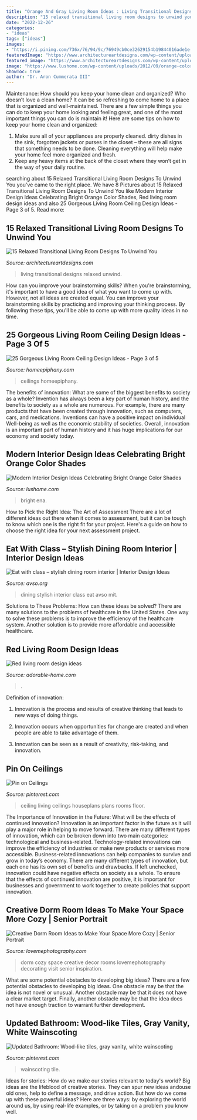 ```yaml
---
title: "Orange And Gray Living Room Ideas : Living Transitional Designs Relaxed Unwind"
description: "15 relaxed transitional living room designs to unwind you"
date: "2022-12-26"
categories:
- "ideas"
tags: ["ideas"]
images:
- "https://i.pinimg.com/736x/76/94/9c/76949cb0ce32629154b19844016ade1e--ceilings.jpg"
featuredImage: "https://www.architectureartdesigns.com/wp-content/uploads/2014/11/15-Relaxed-Transitional-Living-Room-Designs-To-Unwind-You-12-630x403.jpg"
featured_image: "https://www.architectureartdesigns.com/wp-content/uploads/2014/11/15-Relaxed-Transitional-Living-Room-Designs-To-Unwind-You-12-630x403.jpg"
image: "https://www.lushome.com/wp-content/uploads/2012/09/orange-colors-interior-paint-home-furnishings-10.jpg"
ShowToc: true
author: "Dr. Aron Cummerata III"
---
```



Maintenance: How should you keep your home clean and organized?
Who doesn’t love a clean home? It can be so refreshing to come home to a place that is organized and well-maintained. There are a few simple things you can do to keep your home looking and feeling great, and one of the most important things you can do is maintain it! Here are some tips on how to keep your home clean and organized: 
1. Make sure all of your appliances are properly cleaned. dirty dishes in the sink, forgotten jackets or purses in the closet – these are all signs that something needs to be done. Cleaning everything will help make your home feel more organized and fresh. 
2. Keep any heavy items at the back of the closet where they won’t get in the way of your daily routine.

	

		
searching about 15 Relaxed Transitional Living Room Designs To Unwind You you've came to the right place. We have 8 Pictures about 15 Relaxed Transitional Living Room Designs To Unwind You like Modern Interior Design Ideas Celebrating Bright Orange Color Shades, Red living room design ideas and also 25 Gorgeous Living Room Ceiling Design Ideas - Page 3 of 5. Read more:
		
    
## 15 Relaxed Transitional Living Room Designs To Unwind You

<img loading=lazy src="https://www.architectureartdesigns.com/wp-content/uploads/2014/11/15-Relaxed-Transitional-Living-Room-Designs-To-Unwind-You-12-630x403.jpg" onerror="this.onerror=null;this.src='https://tse1.mm.bing.net/th?id=OIP.kDmaxl46A1lUfcIoSTy--AHaEv&amp;pid=15.1';" alt="15 Relaxed Transitional Living Room Designs To Unwind You">

_Source: architectureartdesigns.com_

>living transitional designs relaxed unwind. 

	

How can you improve your brainstorming skills?
When you're brainstorming, it's important to have a good idea of what you want to come up with. However, not all ideas are created equal. You can improve your brainstorming skills by practicing and improving your thinking process. By following these tips, you'll be able to come up with more quality ideas in no time.

    
## 25 Gorgeous Living Room Ceiling Design Ideas - Page 3 Of 5

<img loading=lazy src="https://homeepiphany.com/wp-content/uploads/2016/06/25-Gorgeous-Living-Room-Ceiling-Design-Ideas-14.jpg" onerror="this.onerror=null;this.src='https://tse1.mm.bing.net/th?id=OIP.hGz9ifPApuwJXOf02wBjIgHaFj&amp;pid=15.1';" alt="25 Gorgeous Living Room Ceiling Design Ideas - Page 3 of 5">

_Source: homeepiphany.com_

>ceilings homeepiphany. 

	

The benefits of innovation: What are some of the biggest benefits to society as a whole?
Invention has always been a key part of human history, and the benefits to society as a whole are numerous. For example, there are many products that have been created through innovation, such as computers, cars, and medications. Inventions can have a positive impact on individual Well-being as well as the economic stability of societies. Overall, innovation is an important part of human history and it has huge implications for our economy and society today.

    
## Modern Interior Design Ideas Celebrating Bright Orange Color Shades

<img loading=lazy src="https://www.lushome.com/wp-content/uploads/2012/09/orange-colors-interior-paint-home-furnishings-10.jpg" onerror="this.onerror=null;this.src='https://tse1.mm.bing.net/th?id=OIP.xo7ZdslOwcDpnNkL438lCAAAAA&amp;pid=15.1';" alt="Modern Interior Design Ideas Celebrating Bright Orange Color Shades">

_Source: lushome.com_

>bright ena. 

	

How to Pick the Right Idea: The Art of Assessment
There are a lot of different ideas out there when it comes to assessment, but it can be tough to know which one is the right fit for your project. Here's a guide on how to choose the right idea for your next assessment project.

    
## Eat With Class – Stylish Dining Room Interior | Interior Design Ideas

<img loading=lazy src="https://www.avso.org/wp-content/uploads/2014/11/eat-with-class-stylish-dining-room-interior-1415264854.jpg" onerror="this.onerror=null;this.src='https://tse1.mm.bing.net/th?id=OIP.D47i0bwbMN-N-4ljMROSuwHaKf&amp;pid=15.1';" alt="Eat with class – stylish dining room interior | Interior Design Ideas">

_Source: avso.org_

>dining stylish interior class eat avso mit. 

	

Solutions to These Problems: How can these ideas be solved?
There are many solutions to the problems of healthcare in the United States. One way to solve these problems is to improve the efficiency of the healthcare system. Another solution is to provide more affordable and accessible healthcare.

    
## Red Living Room Design Ideas

<img loading=lazy src="https://adorable-home.com/wp-content/gallery/red-living-room-design-ideas/red-living-room-design-ideas-4.jpg" onerror="this.onerror=null;this.src='https://tse4.mm.bing.net/th?id=OIP.qEtSGrbQtZdX_manp6MywgHaFj&amp;pid=15.1';" alt="Red living room design ideas">

_Source: adorable-home.com_

>. 

	

Definition of innovation:
1. Innovation is the process and results of creative thinking that leads to new ways of doing things.
2. Innovation occurs when opportunities for change are created and when people are able to take advantage of them.

3. Innovation can be seen as a result of creativity, risk-taking, and innovation.

    
## Pin On Ceilings

<img loading=lazy src="https://i.pinimg.com/736x/76/94/9c/76949cb0ce32629154b19844016ade1e--ceilings.jpg" onerror="this.onerror=null;this.src='https://tse1.mm.bing.net/th?id=OIP.y1CyCddlpmnQqoiWgoiz2QHaKQ&amp;pid=15.1';" alt="Pin on Ceilings">

_Source: pinterest.com_

>ceiling living ceilings houseplans plans rooms floor. 

	

The Importance of Innovation in the Future: What will be the effects of continued innovation?
Innovation is an important factor in the future as it will play a major role in helping to move forward. There are many different types of innovation, which can be broken down into two main categories: technological and business-related. Technology-related innovations can improve the efficiency of industries or make new products or services more accessible. Business-related innovations can help companies to survive and grow in today’s economy. There are many different types of innovation, but each one has its own set of benefits and drawbacks. If left unchecked, innovation could have negative effects on society as a whole. To ensure that the effects of continued innovation are positive, it is important for businesses and government to work together to create policies that support innovation.

    
## Creative Dorm Room Ideas To Make Your Space More Cozy | Senior Portrait

<img loading=lazy src="https://lovemephotography.com/wp-content/uploads/2016/09/Chapter-12-Dorm-Room-Ideas-01.jpg" onerror="this.onerror=null;this.src='https://tse2.mm.bing.net/th?id=OIP.si95z-AmW-LC7xcO99CobAHaL2&amp;pid=15.1';" alt="Creative Dorm Room Ideas to Make Your Space More Cozy | Senior Portrait">

_Source: lovemephotography.com_

>dorm cozy space creative decor rooms lovemephotography decorating visit senior inspiration. 

	

What are some potential obstacles to developing big ideas?
There are a few potential obstacles to developing big ideas. One obstacle may be that the idea is not novel or unusual. Another obstacle may be that it does not have a clear market target. Finally, another obstacle may be that the idea does not have enough traction to warrant further development.

    
## Updated Bathroom: Wood-like Tiles, Gray Vanity, White Wainscoting

<img loading=lazy src="https://i.pinimg.com/736x/a1/5a/39/a15a39329f6eb3a648ca6942f9e9fc61--wainscoting-panels-gray-vanity.jpg" onerror="this.onerror=null;this.src='https://tse1.mm.bing.net/th?id=OIP.FfKC3bD-n4LC7LCHqu7SJAHaJ3&amp;pid=15.1';" alt="Updated Bathroom: Wood-like tiles, gray vanity, white wainscoting">

_Source: pinterest.com_

>wainscoting tile. 

	

Ideas for stories: How do we make our stories relevant to today's world?
Big ideas are the lifeblood of creative stories. They can spur new ideas andouse old ones, help to define a message, and drive action. But how do we come up with these powerful ideas? Here are three ways: by exploring the world around us, by using real-life examples, or by taking on a problem you know well.

